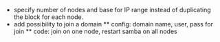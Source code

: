 * specify number of nodes and base for IP range instead of duplicating the block for each node.
* add possibility to join a domain
** config: domain name, user, pass for join
** code: join on one node, restart samba on all nodes
